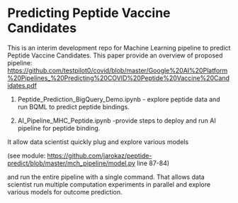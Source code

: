 # Predicting Peptide Vaccine Candidates

This is an interim development repo for Machine Learning pipeline to predict Peptide Vaccine Candidates. 
This paper provide an overview of proposed pipeline: 
https://github.com/testpilot0/covid/blob/master/Google%20AI%20Platform%20Pipelines_%20Predicting%20COVID%20Peptide%20Vaccine%20Candidates.pdf

  1. Peptide_Prediction_BigQuery_Demo.ipynb - explore peptide data and run BQML to predict peptide bindings. 


  2. AI_Pipeline_MHC_Peptide.ipynb -provide steps to deploy and run AI pipeline for peptide binding.

It allow data scientist quickly plug and explore various models  

(see module: https://github.com/jarokaz/peptide-predict/blob/master/mch_pipeline/model.py  line 87-84)

and run the entire pipeline with a single command. That allows data scientist run multiple computation experiments in parallel and explore various models for outcome prediction.


